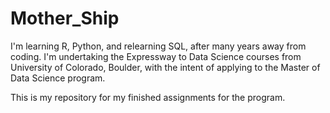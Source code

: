 # Mother_Ship

I'm learning R, Python, and relearning SQL, after many years away from coding. I'm undertaking the Expressway to Data Science courses from University of Colorado, Boulder, with the intent of applying to the Master of Data Science program.

This is my repository for my finished assignments for the program.
